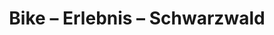 ---
title: "Bike – Erlebnis – Schwarzwald"
url: /gernsbach/bike-erlebnis-schwarzwald/
shop: Fahrrad
---